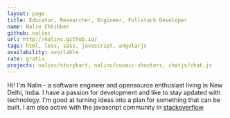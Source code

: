```yaml
---
layout: page
title: Educator, Researcher, Engineer, Fullstack Developer
name: Nalin Chhibber
github: nalinc
url: http://nalinc.github.io/
tags: html, less, sass, javascript, angularjs
availability: available
rate: gratis
projects: nalinc/storykart, nalinc/cosmic-shooters, chatjs/chat.js
---
```


Hi! I'm Nalin - a software engineer and opensource enthusiast living in New Delhi, India. I have a passion for development and like to stay apdated with technology. I'm good at turning ideas into a plan for something that can be built. I am also active with the javascript community in [stackoverflow](http://stackoverflow.com/users/1379667/nln).
